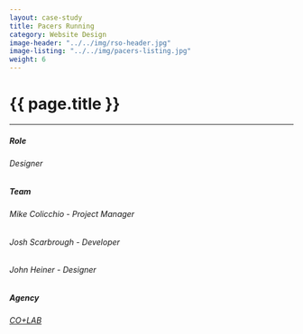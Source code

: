 ```yaml
---
layout: case-study
title: Pacers Running
category: Website Design
image-header: "../../img/rso-header.jpg"
image-listing: "../../img/pacers-listing.jpg"
weight: 6
---
```


<h1>{{ page.title }}</h1>

***
##### Role
###### Designer
##### Team
###### Mike Colicchio - Project Manager
###### Josh Scarbrough - Developer
###### John Heiner - Designer
##### Agency
###### [CO+LAB](https://www.teamcolab.com)